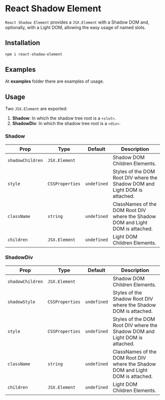 # React Shadow Element

``React Shadow Element`` provides a ``JSX.Element`` with a Shadow DOM and, optionally, with a Light DOM, allowing the easy usage of named slots.

## Installation

```bash
npm i react-shadow-element
```

## Examples

At **examples** folder there are examples of usage.

## Usage

Two ``JSX.Element`` are exported:

1. **Shadow**: In which the shadow tree root is a ``<slot>``.
2. **ShadowDiv**: In which the shadow tree root is a ``<div>``.

### Shadow

| Prop | Type | Default | Description |
|------|------|---------|-------------|
| `shadowChildren` | `JSX.Element` |   | Shadow DOM Children Elements. |
| `style` | `CSSProperties` |  `undefined` | Styles of the DOM Root DIV where the Shadow DOM and Light DOM is attached. |
| `className` | `string` | `undefined` | ClassNames of the DOM Root DIV where the Shadow DOM and Light DOM is attached. |
| `children` | `JSX.Element` | `undefined` | Light DOM Children Elements. |

### ShadowDiv

| Prop | Type | Default | Description |
|------|------|---------|-------------|
| `shadowChildren` | `JSX.Element` |   | Shadow DOM Children Elements. |
| `shadowStyle` | `CSSProperties` |  `undefined` | Styles of the Shadow Root DIV where the Shadow DOM is attached. |
| `style` | `CSSProperties` |  `undefined` | Styles of the DOM Root DIV where the Shadow DOM and Light DOM is attached. |
| `className` | `string` | `undefined` | ClassNames of the DOM Root DIV where the Shadow DOM and Light DOM is attached. |
| `children` | `JSX.Element` | `undefined` | Light DOM Children Elements. |